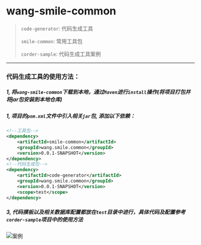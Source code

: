 # wang-smile-common
> `code-generator`: 代码生成工具
> 
> `smile-common`: 常用工具包
>
> `corder-sample`: 代码生成工具案例

------

### 代码生成工具的使用方法：
##### 1, 将`wang-smile-common`下载到本地，通过`Maven`进行`install`操作(将项目打包并将jar包安装到本地仓库)
##### 1, 项目的`pom.xml`文件中引入相关`jar`包, 添加以下依赖：
```xml
<!--工具包-->
<dependency>
    <artifactId>smile-common</artifactId>
    <groupId>wang.smile.common</groupId>
    <version>0.0.1-SNAPSHOT</version>
</dependency>
<!--代码生成包-->
<dependency>
    <artifactId>code-generator</artifactId>
    <groupId>wang.smile.common</groupId>
    <version>0.0.1-SNAPSHOT</version>
    <scope>test</scope>
</dependency>
```

##### 3, 代码摸板以及相关数据库配置都放在`test`目录中进行，具体代码及配置参考`corder-sample`项目中的使用方法

![案例]()
